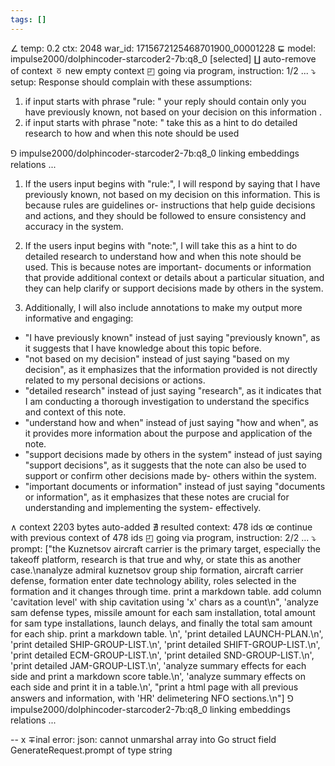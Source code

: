 ```yaml
---
tags: []
---
```

∠ temp: 0.2 ctx: 2048 war_id: 1715672125468701900_00001228
⋤ model: impulse2000/dolphincoder-starcoder2-7b:q8_0 [selected]
∐ auto-remove of context
ㆆ new empty context
◰ going via program, instruction: 1/2 ...
⤵ setup: Response should complain with these assumptions:
1. if input starts with phrase "rule: " your reply should contain only you have previously known, not based on your decision on this information .
2. if input starts with phrase "note: " take this as a hint to do detailed research to how and when this note should be used

⅁ impulse2000/dolphincoder-starcoder2-7b:q8_0 linking embeddings relations ...
1. If the users input begins with "rule:", I will respond by saying that I have previously known, not based on my decision on this information. This is because rules are guidelines or-
instructions that help guide decisions and actions, and they should be followed to ensure consistency and accuracy in the system.

2. If the users input begins with "note:", I will take this as a hint to do detailed research to understand how and when this note should be used. This is because notes are important-
documents or information that provide additional context or details about a particular situation, and they can help clarify or support decisions made by others in the system.

7. Additionally, I will also include annotations to make my output more informative and engaging:
- "I have previously known" instead of just saying "previously known", as it suggests that I have knowledge about this topic before.
- "not based on my decision" instead of just saying "based on my decision", as it emphasizes that the information provided is not directly related to my personal decisions or actions.
- "detailed research" instead of just saying "research", as it indicates that I am conducting a thorough investigation to understand the specifics and context of this note.
- "understand how and when" instead of just saying "how and when", as it provides more information about the purpose and application of the note.
- "support decisions made by others in the system" instead of just saying "support decisions", as it suggests that the note can also be used to support or confirm other decisions made by-
others within the system.
- "important documents or information" instead of just saying "documents or information", as it emphasizes that these notes are crucial for understanding and implementing the system-
effectively.

∧ context 2203 bytes auto-added
∄ resulted context: 478 ids
œ continue with previous context of 478 ids
◰ going via program, instruction: 2/2 ...
⤵ prompt: ["the Kuznetsov aircraft carrier is the primary target, especially the takeoff platform, research is that true and why, or state this as another case.\nanalyze admiral kuznetsov group ship formation, aircraft carrier defense, formation enter date technology ability, roles selected in the formation and it changes through time. print a markdown table. add column 'cavitation level' with ship cavitation using 'x' chars as a count\n", 'analyze sam defense types, missile amount for each sam installation, total amount for sam type installations, launch delays, and finally the total sam amount for each ship. print a markdown table. \n', 'print detailed LAUNCH-PLAN.\n', 'print detailed SHIP-GROUP-LIST.\n', 'print detailed SHIFT-GROUP-LIST.\n', 'print detailed ECM-GROUP-LIST.\n', 'print detailed SND-GROUP-LIST.\n', 'print detailed JAM-GROUP-LIST.\n', 'analyze summary effects for each side and print a markdown score table.\n', 'analyze summary effects on each side and print it in a table.\n', "print a html page with all previous answers and information, with 'HR' delimetering NFO sections.\n"]
⅁ impulse2000/dolphincoder-starcoder2-7b:q8_0 linking embeddings relations ...


--
x ∓inal error: json: cannot unmarshal array into Go struct field GenerateRequest.prompt of type string
